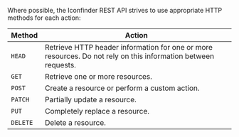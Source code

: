 Where possible, the Iconfinder REST API strives to use appropriate HTTP methods for each action:

| Method        | Action        |
| ------------- |---------------|
| `HEAD`     | Retrieve HTTP header information for one or more resources. Do not rely on this information between requests. |
| `GET`      | Retrieve one or more resources.   |   
| `POST` | Create a resource or perform a custom action.     |  
| `PATCH` | Partially update a resource.    |  
| `PUT` |Completely replace a resource.     |  
| `DELETE` | Delete a resource.      |  
